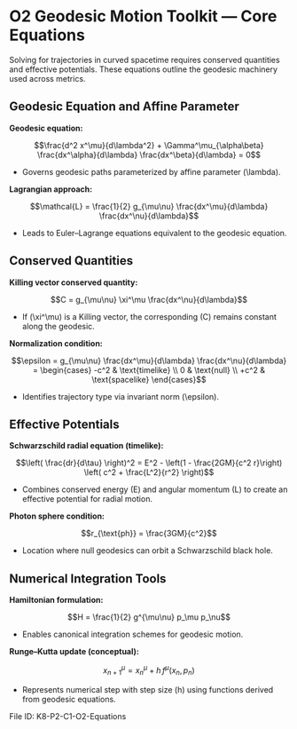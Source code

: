 # O2 Geodesic Motion Toolkit — Core Equations

Solving for trajectories in curved spacetime requires conserved quantities and effective potentials. These equations outline the geodesic machinery used across metrics.

## Geodesic Equation and Affine Parameter
**Geodesic equation:**

$$\frac{d^2 x^\mu}{d\lambda^2} + \Gamma^\mu_{\alpha\beta} \frac{dx^\alpha}{d\lambda} \frac{dx^\beta}{d\lambda} = 0$$

- Governs geodesic paths parameterized by affine parameter \(\lambda\).

**Lagrangian approach:**

$$\mathcal{L} = \frac{1}{2} g_{\mu\nu} \frac{dx^\mu}{d\lambda} \frac{dx^\nu}{d\lambda}$$

- Leads to Euler–Lagrange equations equivalent to the geodesic equation.

## Conserved Quantities
**Killing vector conserved quantity:**

$$C = g_{\mu\nu} \xi^\mu \frac{dx^\nu}{d\lambda}$$

- If \(\xi^\mu\) is a Killing vector, the corresponding \(C\) remains constant along the geodesic.

**Normalization condition:**

$$\epsilon = g_{\mu\nu} \frac{dx^\mu}{d\lambda} \frac{dx^\nu}{d\lambda} = \begin{cases} -c^2 & \text{timelike} \\ 0 & \text{null} \\ +c^2 & \text{spacelike} \end{cases}$$

- Identifies trajectory type via invariant norm \(\epsilon\).

## Effective Potentials
**Schwarzschild radial equation (timelike):**

$$\left( \frac{dr}{d\tau} \right)^2 = E^2 - \left(1 - \frac{2GM}{c^2 r}\right) \left( c^2 + \frac{L^2}{r^2} \right)$$

- Combines conserved energy \(E\) and angular momentum \(L\) to create an effective potential for radial motion.

**Photon sphere condition:**

$$r_{\text{ph}} = \frac{3GM}{c^2}$$

- Location where null geodesics can orbit a Schwarzschild black hole.

## Numerical Integration Tools
**Hamiltonian formulation:**

$$H = \frac{1}{2} g^{\mu\nu} p_\mu p_\nu$$

- Enables canonical integration schemes for geodesic motion.

**Runge–Kutta update (conceptual):**

$$x^{\mu}_{n+1} = x^{\mu}_{n} + h \, f^{\mu}(x_n, p_n)$$

- Represents numerical step with step size \(h\) using functions derived from geodesic equations.

File ID: K8-P2-C1-O2-Equations
